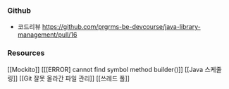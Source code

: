 ### Github
- 코드리뷰
  https://github.com/prgrms-be-devcourse/java-library-management/pull/16

### Resources
[[Mockito]]
[[[ERROR] cannot find symbol method builder()]]
[[Java 스케줄링]]
[[Git 잘못 올라간 파일 관리]]
[[쓰레드 풀]]
